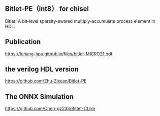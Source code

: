 ## Bitlet-PE（int8） for chisel
Bitlet: A bit-level sparsity-awared multiply-accumulate process element in HDL.
## Publication
https://luhang-hpu.github.io/files/bitlet-MICRO21.pdf

## the verilog HDL version 
https://github.com/Zhu-Zixuan/Bitlet-PE

## The ONNX Simulation
https://github.com/Chen-gz233/Bitlet-CLike 